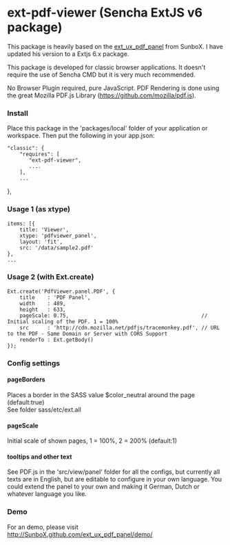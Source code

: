 ext-pdf-viewer (Sencha ExtJS v6 package)
========================================

This package is heavily based on the <a href="http://SunboX.github.com/ext_ux_pdf_panel/demo/">ext_ux_pdf_panel</a> from SunboX. I have updated his version to a 
Extjs 6.x package.

This package is developed for classic browser applications. It doesn't require
the use of Sencha CMD but it is very much recommended.

No Browser Plugin required, pure JavaScript. PDF Rendering is done using the great Mozilla PDF.js Library (<a href="https://github.com/mozilla/pdf.js">https://github.com/mozilla/pdf.js</a>).

### Install ###
Place this package in the 'packages/local' folder of your application or workspace.
Then put the following in your app.json:

    "classic": {
        "requires": [
           "ext-pdf-viewer",
           ....
        ],
        ...
  },

### Usage 1 (as xtype) ###

    items: [{
        title: 'Viewer',
        xtype: 'pdfviewer_panel',
        layout: 'fit',
        src: '/data/sample2.pdf'
    },
    ...    


### Usage 2 (with Ext.create) ###

    Ext.create('PdfViewer.panel.PDF', {
        title    : 'PDF Panel',
        width    : 489,
        height   : 633,
        pageScale: 0.75,                                           // Initial scaling of the PDF. 1 = 100%
        src      : 'http://cdn.mozilla.net/pdfjs/tracemonkey.pdf', // URL to the PDF - Same Domain or Server with CORS Support
        renderTo : Ext.getBody()
    });
    
### Config settings ###
    
#### pageBorders ####
Places a border in the SASS value $color_neutral around the page (default:true)<br/>
See folder sass/etc/ext.all   

#### pageScale ####
Initial scale of shown pages, 1 = 100%, 2 = 200% (default:1)

#### tooltips and other text ####
See PDF.js in the 'src/view/panel' folder for all the configs, but
currently all texts are in English, but are editable to configure in your
own language. You could extend the panel to your own and making it German,
Dutch or whatever language you like.

    
### Demo ###

For an demo, please visit <a href="http://SunboX.github.com/ext_ux_pdf_panel/demo/">http://SunboX.github.com/ext_ux_pdf_panel/demo/</a>

